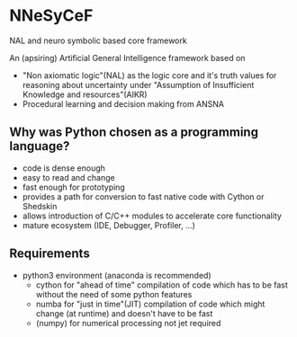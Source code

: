 # NNeSyCeF
NAL and neuro symbolic based core framework

An (apsiring) Artificial General Intelligence framework based on
* "Non axiomatic logic"(NAL) as the logic core and it's truth values for reasoning about uncertainty under "Assumption of Insufficient Knowledge and resources"(AIKR)
* Procedural learning and decision making from ANSNA

## Why was Python chosen as a programming language?

* code is dense enough
* easy to read and change
* fast enough for prototyping
* provides a path for conversion to fast native code with Cython or Shedskin
* allows introduction of C/C++ modules to accelerate core functionality
* mature ecosystem (IDE, Debugger, Profiler, ...)

## Requirements
* python3 environment (anaconda is recommended)
    * cython for "ahead of time" compilation of code which has to be fast without the need of some python features
    * numba for "just in time"(JIT) compilation of code which might change (at runtime) and doesn't have to be fast
    * (numpy) for numerical processing  not jet required
